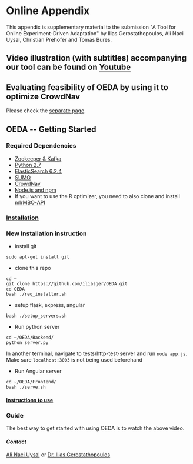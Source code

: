 # Online Appendix

This appendix is supplementary material to the submission "A Tool for Online Experiment-Driven Adaptation" by Ilias Gerostathopoulos, Ali Naci Uysal, Christian Prehofer and Tomas Bures.

## Video illustration (with subtitles) accompanying our tool can be found on [Youtube](https://youtu.be/JfgcnUO_o8g)

## Evaluating feasibility of OEDA by using it to optimize CrowdNav
Please check the [separate page](https://github.com/alinaciuysal/OEDA/wiki/Applying-OEDA-to-CrowdNav). 

## OEDA -- Getting Started

### Required Dependencies
- [Zookeeper & Kafka](https://kafka.apache.org/quickstart#quickstart_startserver)
- [Python 2.7](https://www.python.org/download/releases/2.7/)
- [ElasticSearch 6.2.4](https://artifacts.elastic.co/downloads/elasticsearch/elasticsearch-5.6.3.tar.gz)
- [SUMO](http://sumo.dlr.de/wiki/Downloads)
- [CrowdNav](https://github.com/alinaciuysal/CrowdNav/tree/oeda)
- [Node.js and npm](https://www.npmjs.com/get-npm)
- If you want to use the R optimizer, you need to also clone and install [mlrMBO-API](https://github.com/alinaciuysal/mlrMBO-API)

### [Installation](https://github.com/alinaciuysal/OEDA/wiki/Installation)

### New Installation instruction
* install git
```
sudo apt-get install git
```
* clone this repo
```
cd ~
git clone https://github.com/iliasger/OEDA.git
cd OEDA
bash ./req_installer.sh
```
* setup flask, express, angular
```
bash ./setup_servers.sh
```
* Run python server
```
cd ~/OEDA/Backend/
python server.py
```
In another terminal, navigate to tests/http-test-server and run `node app.js`. Make sure `localhost:3003` is not being used beforehand


* Run Angular server
```
cd ~/OEDA/Frontend/
bash ./serve.sh
```

#### [Instructions to use](https://github.com/alinaciuysal/OEDA/wiki/Instructions-to-use)


### Guide 
The best way to get started with using OEDA is to watch the above video. 

#### _Contact_ 
[Ali Naci Uysal](mailto:ali.uysal@tum.de) or [Dr. Ilias Gerostathopoulos](http://www4.in.tum.de/~gerostat/)
